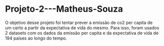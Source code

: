 # Projeto-2---Matheus-Souza

O objetivo desse projeto foi tentar prever a emissão de co2 per capita de um certo a partir da expectativa de vida do mesmo. Para isso, foram usados 2 datasets com os dados da emissão per capita e da expectativa de vida de 194 países ao longo do tempo.
